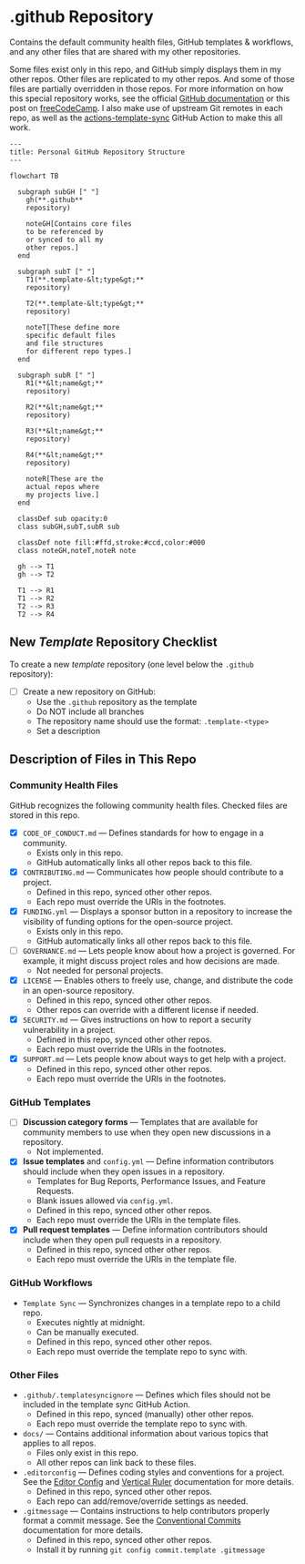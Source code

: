 # .github Repository

Contains the default community health files, GitHub templates & workflows,
and any other files that are shared with my other repositories.

Some files exist only in this repo,
and GitHub simply displays them in my other repos.
Other files are replicated to my other repos.
And some of those files are partially overridden in those repos.
For more information on how this special repository works,
see the official [GitHub documentation][health]
or this post on [freeCodeCamp][fcc].
I also make use of upstream Git remotes in each repo,
as well as the [actions-template-sync](sync) GitHub Action
to make this all work.

```mermaid
---
title: Personal GitHub Repository Structure
---

flowchart TB

  subgraph subGH [" "]
    gh(**.github**
    repository)

    noteGH[Contains core files
    to be referenced by
    or synced to all my
    other repos.]
  end

  subgraph subT [" "]
    T1(**.template-&lt;type&gt;**
    repository)

    T2(**.template-&lt;type&gt;**
    repository)

    noteT[These define more
    specific default files
    and file structures
    for different repo types.]
  end

  subgraph subR [" "]
    R1(**&lt;name&gt;**
    repository)

    R2(**&lt;name&gt;**
    repository)

    R3(**&lt;name&gt;**
    repository)

    R4(**&lt;name&gt;**
    repository)

    noteR[These are the
    actual repos where
    my projects live.]
  end

  classDef sub opacity:0
  class subGH,subT,subR sub

  classDef note fill:#ffd,stroke:#ccd,color:#000
  class noteGH,noteT,noteR note

  gh --> T1
  gh --> T2

  T1 --> R1
  T1 --> R2
  T2 --> R3
  T2 --> R4
```

## New _Template_ Repository Checklist

To create a new _template_ repository
(one level below the `.github` repository):

- [ ] Create a new repository on GitHub:
  - Use the `.github` repository as the template
  - Do NOT include all branches
  - The repository name should use the format: `.template-<type>`
  - Set a description

## Description of Files in This Repo

### Community Health Files

GitHub recognizes the following community health files.
Checked files are stored in this repo.

- [x] `CODE_OF_CONDUCT.md` — Defines standards for how to engage in a community.
  - Exists only in this repo.
  - GitHub automatically links all other repos back to this file.
- [x] `CONTRIBUTING.md` — Communicates how people should contribute to a project.
  - Defined in this repo, synced other other repos.
  - Each repo must override the URIs in the footnotes.
- [x] `FUNDING.yml` — Displays a sponsor button in a repository
      to increase the visibility of funding options for the open-source project.
  - Exists only in this repo.
  - GitHub automatically links all other repos back to this file.
- [ ] `GOVERNANCE.md` — Lets people know about how a project is governed.
      For example, it might discuss project roles and how decisions are made.
  - Not needed for personal projects.
- [x] `LICENSE` — Enables others to freely use, change, and distribute
      the code in an open-source repository.
  - Defined in this repo, synced other other repos.
  - Other repos can override with a different license if needed.
- [x] `SECURITY.md` — Gives instructions on how to report a
      security vulnerability in a project.
  - Defined in this repo, synced other other repos.
  - Each repo must override the URIs in the footnotes.
- [x] `SUPPORT.md` — Lets people know about ways to get help with a project.
  - Defined in this repo, synced other other repos.
  - Each repo must override the URIs in the footnotes.

### GitHub Templates

- [ ] **Discussion category forms** — Templates that are available for
      community members to use when they open new discussions in a repository.
  - Not implemented.
- [x] **Issue templates** and `config.yml` — Define information
      contributors should include when they open issues in a repository.
  - Templates for Bug Reports, Performance Issues, and Feature Requests.
  - Blank issues allowed via `config.yml`.
  - Defined in this repo, synced other other repos.
  - Each repo must override the URIs in the template files.
- [x] **Pull request templates** — Define information contributors should
      include when they open pull requests in a repository.
  - Defined in this repo, synced other other repos.
  - Each repo must override the URIs in the template file.

### GitHub Workflows

- `Template Sync` — Synchronizes changes in a template repo to a child repo.
  - Executes nightly at midnight.
  - Can be manually executed.
  - Defined in this repo, synced other other repos.
  - Each repo must override the template repo to sync with.

### Other Files

- `.github/.templatesyncignore` — Defines which files should not be included
  in the template sync GitHub Action.
  - Defined in this repo, synced (manually) other other repos.
  - Each repo must override the template repo to sync with.
- `docs/` — Contains additional information about various topics
  that applies to all repos.
  - Files only exist in this repo.
  - All other repos can link back to these files.
- `.editorconfig` — Defines coding styles and conventions for a project.
  See the [Editor Config][config] and [Vertical Ruler][rulers] documentation
  for more details.
  - Defined in this repo, synced other other repos.
  - Each repo can add/remove/override settings as needed.
- `.gitmessage` — Contains instructions to help contributors properly format
  a commit message. See the [Conventional Commits][conventional] documentation
  for more details.
  - Defined in this repo, synced other other repos.
  - Install it by running `git config commit.template .gitmessage`

<!-- Source Footnotes -->

[config]: ./docs/EditorConfig.md
[rulers]: ./docs/VerticalRulers.md
[conventional]: ./docs/ConventionalCommits.md

<!-- Public Footnotes -->

[fcc]: https://www.freecodecamp.org/news/how-to-use-the-dot-github-repository
[health]: https://docs.github.com/en/communities/setting-up-your-project-for-healthy-contributions/creating-a-default-community-health-file
[sync]: https://github.com/AndreasAugustin/actions-template-sync
